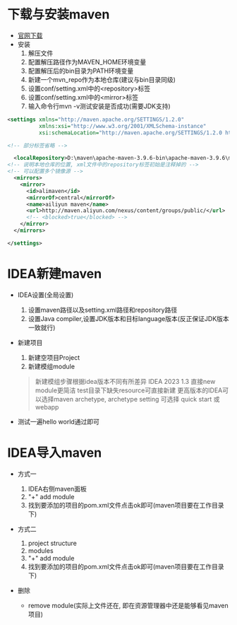 # 下载与安装maven

- [官网下载](https://maven.apache.org/download.cgi)
- 安装
  1. 解压文件
  2. 配置解压路径作为MAVEN_HOME环境变量
  3. 配置解压后的bin目录为PATH环境变量
  4. 新建一个mvn_repo作为本地仓库(建议与bin目录同级)
  5. 设置conf/setting.xml中的\<repository\>标签
  6. 设置conf/setting.xml中的\<mirror\>标签
  7. 输入命令行mvn -v测试安装是否成功(需要JDK支持)

```xml
<settings xmlns="http://maven.apache.org/SETTINGS/1.2.0"
          xmlns:xsi="http://www.w3.org/2001/XMLSchema-instance"
          xsi:schemaLocation="http://maven.apache.org/SETTINGS/1.2.0 https://maven.apache.org/xsd/settings-1.2.0.xsd">

<!-- 部分标签省略 -->

  <localRepository>D:\maven\apache-maven-3.9.6-bin\apache-maven-3.9.6\mvn_repo</localRepository>
<!-- 说明本地仓库的位置, xml文件中的repository标签初始是注释掉的 -->
<!-- 可以配置多个镜像源 -->
  <mirrors>
    <mirror>
      <id>alimaven</id>
      <mirrorOf>central</mirrorOf>
      <name>ailiyun maven</name>
      <url>http://maven.aliyun.com/nexus/content/groups/public/</url>
      <!-- <blocked>true</blocked> -->
    </mirror>
  </mirrors>

</settings>
```

# IDEA新建maven

- IDEA设置(全局设置)
  1. 设置maven路径以及setting.xml路径和repository路径
  2. 设置Java compiler,设置JDK版本和目标language版本(反正保证JDK版本一致就行)

- 新建项目
  1. 新建空项目Project
  2. 新建模组module
    > 新建模组步骤根据idea版本不同有所差异
    > IDEA 2023 1.3 直接new module更简洁 test目录下缺失resource可直接新建
    > 更高版本的IDEA可以选择maven archetype, archetype setting 可选择 quick start 或 webapp

- 测试一遍hello world通过即可

# IDEA导入maven

- 方式一
  1. IDEA右侧maven面板
  2. "+" add module
  3. 找到要添加的项目的pom.xml文件点击ok即可(maven项目要在工作目录下)

- 方式二
  1. project structure
  2. modules
  3. "+" add module
  4. 找到要添加的项目的pom.xml文件点击ok即可(maven项目要在工作目录下)

- 删除
  - remove module(实际上文件还在, 即在资源管理器中还是能够看见maven项目)
